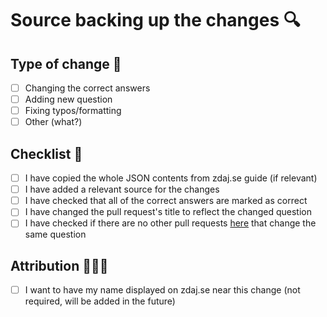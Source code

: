 <!--
  ⬆️ CHANGE PULL REQUEST TITLE ⬆️
  Please change the pull request's title to match the following format: [SUBJECT_ID] QUESTION CONTENTS (eg. [sbd2015] Wskazać poprawne zapytanie SQL [...])
-->

<!--
  NOTE: Feel free to fill all of those in Polish 🇵🇱
-->

# Source backing up the changes 🔍
<!--
  Please include a source or an explanation of the change. This can include (but is not limited to):
  • Link a to Wikipedia
  • ChatGPT answer, preferably followed with some external link
  • Link to a relevant part in the lecture
  • Link to an official documentation
  • Stack overflow question
  • Thorough explanation 

  🚨🚨 WARNING: Pull requests without sources will be closed without further questions 🚨🚨
--> 

## Type of change 🦄
- [ ] Changing the correct answers
- [ ] Adding new question
- [ ] Fixing typos/formatting
- [ ] Other (what?)

## Checklist 📝
- [ ] I have copied the whole JSON contents from zdaj.se guide (if relevant)
- [ ] I have added a relevant source for the changes
- [ ] I have checked that all of the correct answers are marked as correct
- [ ] I have changed the pull request's title to reflect the changed question
- [ ] I have checked if there are no other pull requests [here](https://github.com/bibixx/zdaj-se-pjatk-data/pulls?q=is%3Aopen+is%3Apr) that change the same question

## Attribution 👨🏻‍💻
- [ ] I want to have my name displayed on zdaj.se near this change (not required, will be added in the future)

<!--
  If you have any questions or doubts, feel free to drop an email to zdaj@zdaj.se
  or create this PR without all of the required fields but with a comment asking about them.
-->

